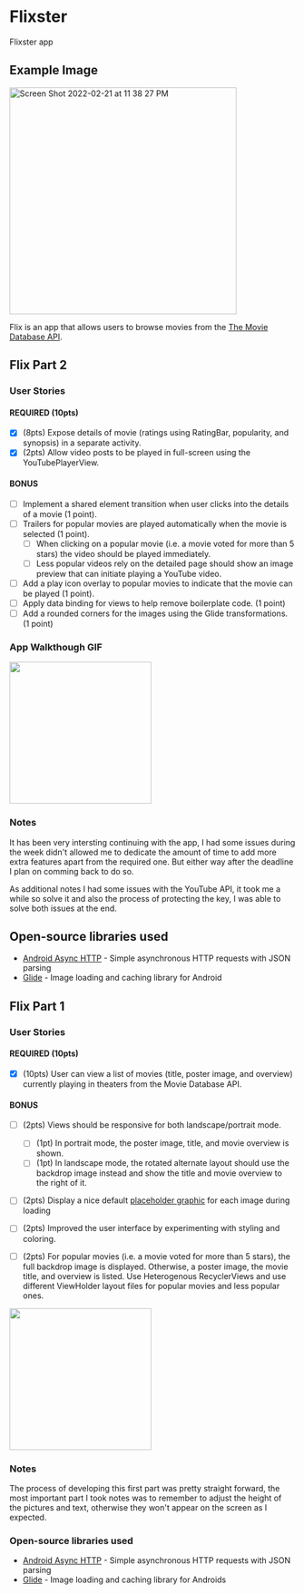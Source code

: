 # Flixster
 Flixster app

## Example Image
<img width="400" alt="Screen Shot 2022-02-21 at 11 38 27 PM" src="https://user-images.githubusercontent.com/45988719/155058841-58f050f7-e019-4d95-a8d3-b5238833ada5.png">


Flix is an app that allows users to browse movies from the [The Movie Database API](http://docs.themoviedb.apiary.io/#).

## Flix Part 2

### User Stories

#### REQUIRED (10pts)

- [x] (8pts) Expose details of movie (ratings using RatingBar, popularity, and synopsis) in a separate activity.
- [x] (2pts) Allow video posts to be played in full-screen using the YouTubePlayerView.

#### BONUS

- [ ] Implement a shared element transition when user clicks into the details of a movie (1 point).
- [ ] Trailers for popular movies are played automatically when the movie is selected (1 point).
  - [ ] When clicking on a popular movie (i.e. a movie voted for more than 5 stars) the video should be played immediately.
  - [ ] Less popular videos rely on the detailed page should show an image preview that can initiate playing a YouTube video.
- [ ] Add a play icon overlay to popular movies to indicate that the movie can be played (1 point).
- [ ] Apply data binding for views to help remove boilerplate code. (1 point)
- [ ] Add a rounded corners for the images using the Glide transformations. (1 point)

### App Walkthough GIF

<img src="https://user-images.githubusercontent.com/45988719/156864380-54d8f89f-b244-40f1-838a-07d8a4a0cad2.gif" width=250><br>

### Notes

It has been very intersting continuing with the app, I had some issues during the week didn't allowed me to dedicate the amount of time to add more extra features apart from the required one. But either way after the deadline I plan on comming back to do so.

As additional notes I had some issues with the YouTube API, it took me a while so solve it and also the process of protecting the key, I was able to solve both issues at the end.

## Open-source libraries used
- [Android Async HTTP](https://github.com/codepath/CPAsyncHttpClient) - Simple asynchronous HTTP requests with JSON parsing
- [Glide](https://github.com/bumptech/glide) - Image loading and caching library for Android

## Flix Part 1

### User Stories

#### REQUIRED (10pts)
- [x] (10pts) User can view a list of movies (title, poster image, and overview) currently playing in theaters from the Movie Database API.

#### BONUS
- [ ] (2pts) Views should be responsive for both landscape/portrait mode.
   - [ ] (1pt) In portrait mode, the poster image, title, and movie overview is shown.
   - [ ] (1pt) In landscape mode, the rotated alternate layout should use the backdrop image instead and show the title and movie overview to the right of it.

- [ ] (2pts) Display a nice default [placeholder graphic](https://guides.codepath.org/android/Displaying-Images-with-the-Glide-Library#advanced-usage) for each image during loading
- [ ] (2pts) Improved the user interface by experimenting with styling and coloring.
- [ ] (2pts) For popular movies (i.e. a movie voted for more than 5 stars), the full backdrop image is displayed. Otherwise, a poster image, the movie title, and overview is listed. Use Heterogenous RecyclerViews and use different ViewHolder layout files for popular movies and less popular ones.


<!-- ![Flixter_demo](https://user-images.githubusercontent.com/45988719/155629945-63519c8a-5193-4c0e-905d-23888cf16b3c.gif) -->


<img src="https://user-images.githubusercontent.com/45988719/155629945-63519c8a-5193-4c0e-905d-23888cf16b3c.gif" width=250><br>

### Notes
The process of developing this first part was pretty straight forward, the most important part I took notes was to remember to adjust the height of the pictures and text, otherwise they won't appear on the screen as I expected.

### Open-source libraries used

- [Android Async HTTP](https://github.com/codepath/CPAsyncHttpClient) - Simple asynchronous HTTP requests with JSON parsing
- [Glide](https://github.com/bumptech/glide) - Image loading and caching library for Androids
